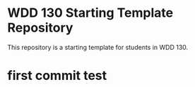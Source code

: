 # WDD 130 Starting Template Repository
This repository is a starting template for students in WDD 130.
# first commit test